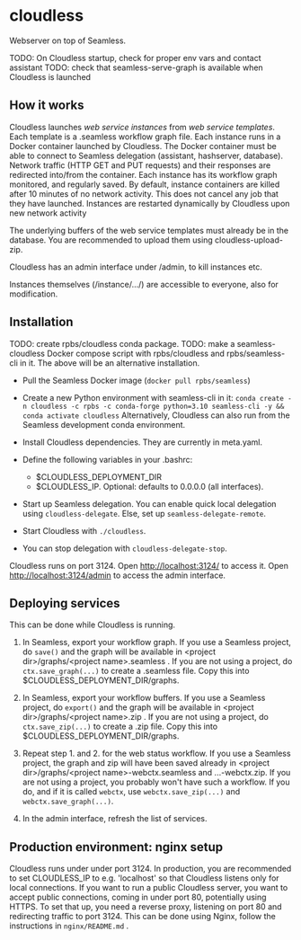 # cloudless

Webserver on top of Seamless.

TODO: On Cloudless startup, check for proper env vars and contact assistant
TODO: check that seamless-serve-graph is available when Cloudless is launched

## How it works

Cloudless launches *web service instances* from *web service templates*.
Each template is a .seamless workflow graph file.
Each instance runs in a Docker container launched by Cloudless.
The Docker container must be able to connect to Seamless delegation (assistant, hashserver, database).
Network traffic (HTTP GET and PUT requests) and their responses are redirected into/from the container.
Each instance has its workflow graph monitored, and regularly saved.
By default, instance containers are killed after 10 minutes of no network activity. This does not cancel any job that they have launched.
Instances are restarted dynamically by Cloudless upon new network activity

The underlying buffers of the web service templates must already be in the database. You are recommended to upload them using cloudless-upload-zip.

Cloudless has an admin interface under /admin, to kill instances etc.

Instances themselves (/instance/.../) are accessible to everyone, also for modification.

## Installation

TODO: create rpbs/cloudless conda package.
TODO: make a seamless-cloudless Docker compose script with rpbs/cloudless and rpbs/seamless-cli in it.
The above will be an alternative installation.

- Pull the Seamless Docker image (`docker pull rpbs/seamless`)

- Create a new Python environment with seamless-cli in it:
`conda create -n cloudless -c rpbs -c conda-forge python=3.10 seamless-cli -y && conda activate cloudless`
Alternatively, Cloudless can also run from the Seamless development conda environment.

- Install Cloudless dependencies. They are currently in meta.yaml.

- Define the following variables in your .bashrc:  
  - $CLOUDLESS_DEPLOYMENT_DIR
  - $CLOUDLESS_IP. Optional: defaults to 0.0.0.0 (all interfaces).
  
- Start up Seamless delegation. You can enable quick local delegation using `cloudless-delegate`. Else, set up `seamless-delegate-remote`.

- Start Cloudless with `./cloudless`.

- You can stop delegation with `cloudless-delegate-stop`.
  
Cloudless runs on port 3124. Open <http://localhost:3124/> to access it. Open <http://localhost:3124/admin> to access the admin interface.

## Deploying services

This can be done while Cloudless is running.

1. In Seamless, export your workflow graph. If you use a Seamless project, do `save()` and the graph will be available in \<project dir\>/graphs/\<project name\>.seamless . If you are not using a project, do `ctx.save_graph(...)` to create a .seamless file. Copy this into $CLOUDLESS_DEPLOYMENT_DIR/graphs.

2. In Seamless, export your workflow buffers. If you use a Seamless project, do `export()` and the graph will be available in \<project dir\>/graphs/\<project name\>.zip . If you are not using a project, do `ctx.save_zip(...)` to create a .zip file. Copy this into $CLOUDLESS_DEPLOYMENT_DIR/graphs.

3. Repeat step 1. and 2. for the web status workflow. If you use a Seamless project, the graph and zip will have been saved already in \<project dir\>/graphs/\<project name\>-webctx.seamless and ...-webctx.zip. If you are not using a project, you probably won't have such a workflow. If you do, and if it is called `webctx`, use `webctx.save_zip(...)` and `webctx.save_graph(...)`.

4. In the admin interface, refresh the list of services.

## Production environment: nginx setup

Cloudless runs under under port 3124. In production, you are recommended to set CLOUDLESS_IP to e.g. 'localhost' so that Cloudless listens only for local connections.
If you want to run a public Cloudless server, you want to accept public connections, coming in under port 80, potentially using HTTPS.
To set that up, you need a reverse proxy, listening on port 80 and redirecting traffic to port 3124. This can be done using Nginx, follow the instructions in `nginx/README.md` .
